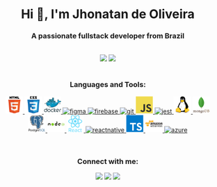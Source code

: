 <h1 align="center">Hi 👋, I'm Jhonatan de Oliveira</h1>
<h3 align="center">A passionate fullstack developer from Brazil</h3>
<br>

<div align="center">
  <a href="https://github.com/jhonatanoliveira1"></a>
  <img 
    height="180em" 
    src="https://github-readme-stats.vercel.app/api?username=jhonatanoliveira1&show_icons=true&theme=dracula&include_all_commits=true&count_private=true"
  />
  <img
    height="180em" 
    src="https://github-readme-stats.vercel.app/api/top-langs/?username=jhonatanoliveira1&layout=compact&langs_count=7&theme=dracula"
  />
</div>

<div style="display: inline_block">
  <br>
  <h3 align="center">Languages and Tools: </h3>
  <p align="center"> 
    <a href="https://www.w3.org/html/" target="_blank">  
      <img 
        src="https://raw.githubusercontent.com/devicons/devicon/master/icons/html5/html5-original-wordmark.svg" alt="html5" 
        width="40" 
        height="40"
      />
    </a>
    <a href="https://www.w3schools.com/css/" target="_blank"> 
      <img 
        src="https://raw.githubusercontent.com/devicons/devicon/master/icons/css3/css3-original-wordmark.svg" 
        alt="css3" 
        width="40" 
        height="40"
      /> 
    </a> 
    <a href="https://www.docker.com/" target="_blank"> 
      <img 
        src="https://raw.githubusercontent.com/devicons/devicon/master/icons/docker/docker-original-wordmark.svg" alt="docker" 
        width="40" 
        height="40"
      /> 
    </a> 
    <a href="https://www.figma.com/" target="_blank"> 
      <img 
        src="https://www.vectorlogo.zone/logos/figma/figma-icon.svg" 
        alt="figma" 
        width="40" 
        height="40"
      />
    </a> 
    <a href="https://firebase.google.com/" target="_blank"> 
      <img 
        src="https://www.vectorlogo.zone/logos/firebase/firebase-icon.svg" 
        alt="firebase" 
        width="40" 
        height="40"
      /> 
    </a> 
    <a href="https://git-scm.com/" target="_blank"> 
      <img 
        src="https://www.vectorlogo.zone/logos/git-scm/git-scm-icon.svg" 
        alt="git" 
        width="40" 
        height="40"
      /> 
    </a> 
    <a href="https://developer.mozilla.org/en-US/docs/Web/JavaScript" target="_blank"> 
      <img 
        src="https://raw.githubusercontent.com/devicons/devicon/master/icons/javascript/javascript-original.svg" alt="javascript" 
        width="40" 
        height="40"
      /> 
    </a> 
    <a href="https://jestjs.io" target="_blank"> 
      <img 
        src="https://www.vectorlogo.zone/logos/jestjsio/jestjsio-icon.svg" 
        alt="jest" 
        width="40" 
        height="40"
      />
    </a> 
    <a href="https://www.linux.org/" target="_blank"> 
      <img 
        src="https://raw.githubusercontent.com/devicons/devicon/master/icons/linux/linux-original.svg" 
        alt="linux" 
        width="40" 
        height="40"
      /> 
    </a> 
    <a href="https://www.mongodb.com/" target="_blank"> 
      <img 
        src="https://raw.githubusercontent.com/devicons/devicon/master/icons/mongodb/mongodb-original-wordmark.svg" alt="mongodb" 
        width="40" 
        height="40"
      /> 
    </a>
    <a href="https://www.postgresql.org/" target="_blank">
      <img 
        src="https://raw.githubusercontent.com/devicons/devicon/master/icons/postgresql/postgresql-original-wordmark.svg" alt="postgresql" 
        width="40" 
        height="40"
      />
    </a>
    <a href="https://nodejs.org" target="_blank"> 
      <img 
        src="https://raw.githubusercontent.com/devicons/devicon/master/icons/nodejs/nodejs-original-wordmark.svg" alt="nodejs" 
        width="40" 
        height="40"
      /> 
    </a>
    <a href="https://reactjs.org/" target="_blank"> 
      <img 
        src="https://raw.githubusercontent.com/devicons/devicon/master/icons/react/react-original-wordmark.svg" 
        alt="react" 
        width="40" 
        height="40"
      /> 
    </a> 
    <a href="https://reactnative.dev/" target="_blank"> 
      <img 
        src="https://reactnative.dev/img/header_logo.svg" 
        alt="reactnative"
        width="40" 
        height="40"
      /> 
    </a>
    <a href="https://www.selenium.dev" target="_blank"> <a href="https://www.typescriptlang.org/" target="_blank"> 
      <img 
        src="https://raw.githubusercontent.com/devicons/devicon/master/icons/typescript/typescript-original.svg" alt="typescript" 
        width="40" 
        height="40"
      /> 
    </a>
    <a href="https://aws.amazon.com" target="_blank"> 
      <img
        src="https://raw.githubusercontent.com/devicons/devicon/master/icons/amazonwebservices/amazonwebservices-original-wordmark.svg" 
        alt="aws"
        width="40"
        height="40"
      />
    </a>
    <a href="https://azure.microsoft.com/en-in/" target="_blank"> 
      <img 
        src="https://www.vectorlogo.zone/logos/microsoft_azure/microsoft_azure-icon.svg" 
        alt="azure" 
        width="40" 
        height="40"
      />
    </a>
  </p>
  <!-- ![Snake animation](https://github.com/jhonatanoliveira1/jhonatanoliveira1/blob/output/github-contribution-grid-snake.svg) -->
</div>

<div style="display: inline_block"><br>
  <h3 align="center">Connect with me:</h3>
  <p align="center">
  <a href="https://www.linkedin.com/in/jhonatan-de-oliveira" target="_blank"><img src="https://img.shields.io/badge/-LinkedIn-%230077B5?style=for-the-badge&logo=linkedin&logoColor=white" target="_blank"></a> 
  <a href="https://github.com/jhonatanoliveira1" target="_blank"><img src="https://img.shields.io/badge/GitHub-100000?style=for-the-badge&logo=github&logoColor=white"></a>
  <a href="https://discord.gg/jhonatanoliveira1#7174" target="_blank"><img src="https://img.shields.io/badge/Discord-7289DA?style=for-the-badge&logo=discord&logoColor=white" target="_blank"></a>
  </p>
</div>
